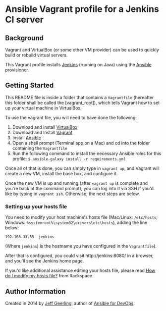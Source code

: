 # Ansible Vagrant profile for a Jenkins CI server

## Background

Vagrant and VirtualBox (or some other VM provider) can be used to quickly build or rebuild virtual servers.

This Vagrant profile installs [Jenkins](http://jenkins-ci.org/) (running on Java) using the [Ansible](http://www.ansible.com/) provisioner.

## Getting Started

This README file is inside a folder that contains a `Vagrantfile` (hereafter this folder shall be called the [vagrant_root]), which tells Vagrant how to set up your virtual machine in VirtualBox.

To use the vagrant file, you will need to have done the following:

  1. Download and Install [VirtualBox](https://www.virtualbox.org/wiki/Downloads)
  2. Download and Install [Vagrant](https://www.vagrantup.com/downloads.html)
  3. Install [Ansible](http://docs.ansible.com/ansible/latest/intro_installation.html)
  4. Open a shell prompt (Terminal app on a Mac) and cd into the folder containing the `Vagrantfile`
  5. Run the following command to install the necessary Ansible roles for this profile: `$ ansible-galaxy install -r requirements.yml`

Once all of that is done, you can simply type in `vagrant up`, and Vagrant will create a new VM, install the base box, and configure it.

Once the new VM is up and running (after `vagrant up` is complete and you're back at the command prompt), you can log into it via SSH if you'd like by typing in `vagrant ssh`. Otherwise, the next steps are below.

### Setting up your hosts file

You need to modify your host machine's hosts file (Mac/Linux: `/etc/hosts`; Windows: `%systemroot%\system32\drivers\etc\hosts`), adding the line below:

    192.168.33.55  jenkins

(Where `jenkins`) is the hostname you have configured in the `Vagrantfile`).

After that is configured, you could visit http://jenkins:8080/ in a browser, and you'll see the Jenkins home page.

If you'd like additional assistance editing your hosts file, please read [How do I modify my hosts file?](http://www.rackspace.com/knowledge_center/article/how-do-i-modify-my-hosts-file) from Rackspace.

## Author Information

Created in 2014 by [Jeff Geerling](https://www.jeffgeerling.com/), author of [Ansible for DevOps](https://www.ansiblefordevops.com/).
